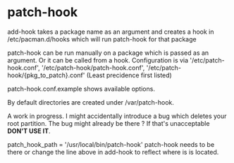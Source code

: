 patch-hook
==============

add-hook takes a package name as an argument and creates a hook in /etc/pacman.d/hooks which will run patch-hook for that package

patch-hook can be run manually on a package which is passed as an argument.
Or it can be called from a hook.
Configuration is via '/etc/patch-hook.conf', '/etc/patch-hook/patch-hook.conf', '/etc/patch-hook/{pkg_to_patch}.conf' (Least precidence first listed)

patch-hook.conf.example shows available options.

By default directories are created under /var/patch-hook.

A work in progress. I might accidentally introduce a bug which deletes your root partition. The bug might already be there ?
If that's unacceptable **DON'T USE IT**.

patch_hook_path = '/usr/local/bin/patch-hook'
patch-hook needs to be there or change the line above in add-hook to reflect where is is located.
